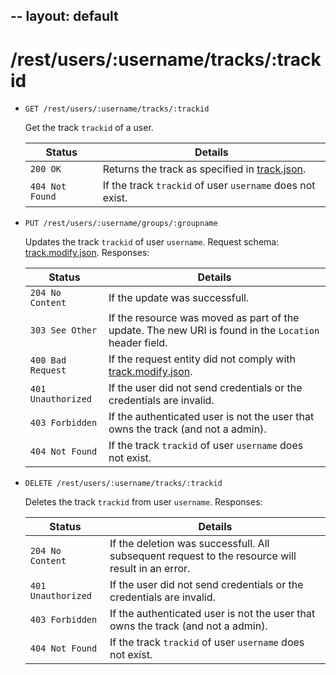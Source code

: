--
layout: default
--

# /rest/users/:username/tracks/:trackid

*   `GET /rest/users/:username/tracks/:trackid`

    Get the track `trackid` of a user.

    | Status             | Details
    |--------------------|--------
    | `200 OK`           | Returns the track as specified in [track.json].
    | `404 Not Found`    | If the track `trackid` of user `username` does not exist.

*   `PUT /rest/users/:username/groups/:groupname`

    Updates the track `trackid` of user `username`. Request schema: [track.modify.json]. Responses:

    | Status             | Details
    |--------------------|--------
    | `204 No Content`   | If the update was successfull.
    | `303 See Other`    | If the resource was moved as part of the update. The new URI is found in the `Location` header field.
    | `400 Bad Request`  | If the request entity did not comply with [track.modify.json].
    | `401 Unauthorized` | If the user did not send credentials or the credentials are invalid.
    | `403 Forbidden`    | If the authenticated user is not the user that owns the track (and not a admin).
    | `404 Not Found`    | If the track `trackid` of user `username` does not exist.

* `DELETE /rest/users/:username/tracks/:trackid`

    Deletes the track `trackid` from user `username`. Responses:

    | Status             | Details
    |--------------------|--------
    | `204 No Content`   | If the deletion was successfull. All subsequent request to the resource will result in an error.
    | `401 Unauthorized` | If the user did not send credentials or the credentials are invalid.
    | `403 Forbidden`    | If the authenticated user is not the user that owns the track (and not a admin).
    | `404 Not Found`    | If the track `trackid` of user `username` does not exist.


[track.json]:        https://github.com/enviroCar/enviroCar-server/blob/master/rest/src/main/resources/schema/track.json "track.json"
[track.modify.json]: https://github.com/enviroCar/enviroCar-server/blob/master/rest/src/main/resources/schema/track.modify.json "track.modify.json"
[track.create.json]: https://github.com/enviroCar/enviroCar-server/blob/master/rest/src/main/resources/schema/track.create.json "track.create.json"
[tracks.json]:       https://github.com/enviroCar/enviroCar-server/blob/master/rest/src/main/resources/schema/tracks.json "tracks.json"